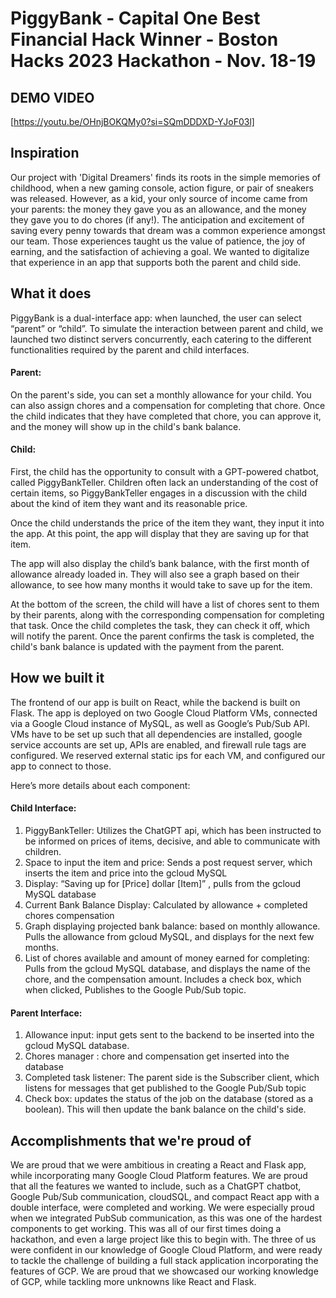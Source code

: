# PiggyBank - Capital One Best Financial Hack Winner - Boston Hacks 2023 Hackathon - Nov. 18-19

## DEMO VIDEO
[https://youtu.be/OHnjBOKQMy0?si=SQmDDDXD-YJoF03l]

## Inspiration

Our project with 'Digital Dreamers' finds its roots in the simple memories of childhood, when a new gaming console, action figure, or pair of sneakers was released. However, as a kid, your only source of income came from your parents: the money they gave you as an allowance, and the money they gave you to do chores (if any!). The anticipation and excitement of saving every penny towards that dream was a common experience amongst our team. Those experiences taught us the value of patience, the joy of earning, and the satisfaction of achieving a goal. We wanted to digitalize that experience in an app that supports both the parent and child side.

## What it does

PiggyBank is a dual-interface app: when launched, the user can select “parent” or “child”. To simulate the interaction between parent and child, we launched two distinct servers concurrently, each catering to the different functionalities required by the parent and child interfaces.

#### Parent:

On the parent's side, you can set a monthly allowance for your child. You can also assign chores and a compensation for completing that chore. Once the child indicates that they have completed that chore, you can approve it, and the money will show up in the child's bank balance.

#### Child:

First, the child has the opportunity to consult with a GPT-powered chatbot, called PiggyBankTeller. Children often lack an understanding of the cost of certain items, so PiggyBankTeller engages in a discussion with the child about the kind of item they want and its reasonable price.

Once the child understands the price of the item they want, they input it into the app. At this point, the app will display that they are saving up for that item.

The app will also display the child’s bank balance, with the first month of allowance already loaded in. They will also see a graph based on their allowance, to see how many months it would take to save up for the item.

At the bottom of the screen, the child will have a list of chores sent to them by their parents, along with the corresponding compensation for completing that task. Once the child completes the task, they can check it off, which will notify the parent. Once the parent confirms the task is completed, the child's bank balance is updated with the payment from the parent.

## How we built it

The frontend of our app is built on React, while the backend is built on Flask. The app is deployed on two Google Cloud Platform VMs, connected via a Google Cloud instance of MySQL, as well as Google’s Pub/Sub API. VMs have to be set up such that all dependencies are installed, google service accounts are set up, APIs are enabled, and firewall rule tags are configured. We reserved external static ips for each VM, and configured our app to connect to those. 

Here’s more details about each component:

#### Child Interface:

1. PiggyBankTeller: Utilizes the ChatGPT api, which has been instructed to be informed on prices of items, decisive, and able to communicate with children. 
2. Space to input the item and price: Sends a post request server, which inserts the item and price into the gcloud MySQL
3. Display:  “Saving up for [Price] dollar [Item]” , pulls from the gcloud MySQL database
4. Current Bank Balance Display: Calculated by allowance + completed chores compensation
5. Graph displaying projected bank balance: based on monthly allowance. Pulls the allowance from gcloud MySQL, and displays for the next few months.
7. List of chores available and amount of money earned for completing: Pulls from the gcloud MySQL database, and displays the name of the chore, and the compensation amount. Includes a check box, which when clicked, Publishes to the Google Pub/Sub topic. 


#### Parent Interface:

1. Allowance input: input gets sent to the backend to be inserted into the gcloud MySQL database.
2. Chores manager : chore and compensation get inserted into the database
3. Completed task listener: The parent side is the Subscriber client, which listens for messages that get published to the Google Pub/Sub topic
4. Check box: updates the status of the job on the database (stored as a boolean). This will then update the bank balance on the child's side.

## Accomplishments that we're proud of

We are proud that we were ambitious in creating a React and Flask app, while incorporating many Google Cloud Platform features. We are proud that all the features we wanted to include, such as a ChatGPT chatbot, Google Pub/Sub communication, cloudSQL, and compact React app with a double interface, were completed and working. We were especially proud when we integrated PubSub communication, as this was one of the hardest components to get working. This was all of our first times doing a hackathon, and even a large project like this to begin with. The three of us were confident in our knowledge of Google Cloud Platform, and were ready to tackle the challenge of building a full stack application incorporating the features of GCP. We are proud that we showcased our working knowledge of GCP, while tackling more unknowns like React and Flask. 


